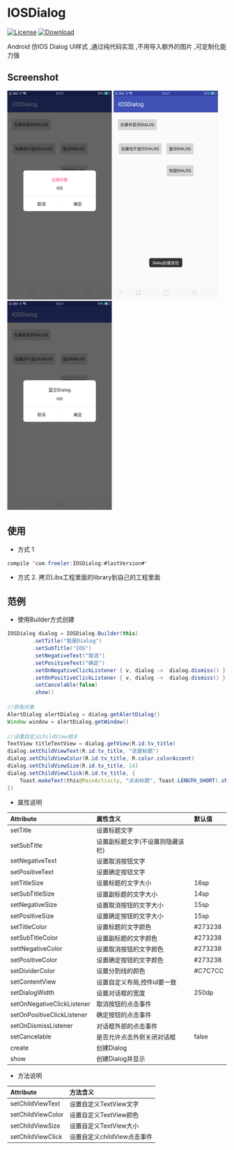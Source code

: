 # IOSDialog
[![License](https://img.shields.io/badge/license-Apache%202-green.svg)](https://www.apache.org/licenses/LICENSE-2.0)
 [ ![Download](https://api.bintray.com/packages/freeleragain/maven/IOSDialog/images/download.svg) ](https://bintray.com/freeleragain/maven/IOSDialog/_latestVersion)

Android 仿IOS Dialog UI样式 ,通过纯代码实现 ,不用导入额外的图片 ,可定制化能力强

## Screenshot

![](https://github.com/freeler/IOSDialog/blob/master/screenshot/Screenshot_1.png)
![](https://github.com/freeler/IOSDialog/blob/master/screenshot/Screenshot_2.png)
![](https://github.com/freeler/IOSDialog/blob/master/screenshot/Screenshot_3.png)


## 使用
- 方式 1

```java
compile 'com.freeler:IOSDialog:#lastVersion#'
```

- 方式 2. 拷贝Libs工程里面的library到自己的工程里面

## 范例

- 使用Builder方式创建

```java
IOSDialog dialog = IOSDialog.Builder(this)
        .setTitle("我是Dialog")
        .setSubTitle("IOS")
        .setNegativeText("取消")
        .setPositiveText("确定")
        .setOnNegativeClickListener { v, dialog -> 	dialog.dismiss() }
        .setOnPositiveClickListener { v, dialog -> 	dialog.dismiss() }
        .setCancelable(false)
        .show()

//获取对象
AlertDialog alertDialog = dialog.getAlertDialog()
Window window = alertDialog.getWindow()

//设置自定义childView相关
TextView titleTextView = dialog.getView(R.id.tv_title)
dialog.setChildViewText(R.id.tv_title, "这是标题")
dialog.setChildViewColor(R.id.tv_title, R.color.colorAccent)
dialog.setChildViewSize(R.id.tv_title, 14)
dialog.setChildViewClick(R.id.tv_title, {
	Toast.makeText(this@MainActivity, "点击标题", Toast.LENGTH_SHORT).show()
})
```

- 属性说明

| Attribute                  | 属性含义                                     | 默认值     |
|:---------------------------|:--------------------------------------------|:----------|
| setTitle             		 | 设置标题文字                                 |  |
| setSubTitle       	     | 设置副标题文字(不设置则隐藏该栏)               |  |
| setNegativeText         	 | 设置取消按钮文字                             |  |
| setPositiveText  			 | 设置确定按钮文字                             |  |
| setTitleSize   			 | 设置标题的文字大小                           | 16sp |
| setSubTitleSize 			 | 设置副标题的文字大小                         | 14sp |
| setNegativeSize   		 | 设置取消按钮的文字大小                       | 15sp |
| setPositiveSize         	 | 设置确定按钮的文字大小                       | 15sp |
| setTitleColor      		 | 设置标题的文字颜色                           | #273238      |
| setSubTitleColor  		 | 设置副标题的文字颜色                         | #273238      |
| settNegativeColor   		 | 设置取消按钮的文字颜色                       | #273238     |
| setPositiveColor 			 | 设置确定按钮的文字颜色                       | #273238     |
| setDividerColor 			 | 设置分割线的颜色                       | #C7C7CC     |
| setContentView             | 设置自定义布局,控件id要一致 				|    |
| setDialogWidth  			 | 设置对话框的宽度                   		| 250dp      |
| setOnNegativeClickListener | 取消按钮的点击事件                         | |
| setOnPositiveClickListener | 确定按钮的点击事件                     	| |
| setOnDismissListener    	 | 对话框外部的点击事件                       | |
| setCancelable    			 | 是否允许点击外侧关闭对话框                  | false     |
| create    				 | 创建Dialog                                |      |
| show    					 | 创建Dialog并显示                           |    |


- 方法说明

| Attribute                  | 方法含义                                     |
|:---------------------------|:--------------------------------------------|
| setChildViewText           | 设置自定义TextView文字                      |  
| setChildViewColor          | 设置自定义TextView颜色                      |  
| setChildViewSize           | 设置自定义TextView大小                      |  
| setChildViewClick          | 设置自定义childView点击事件                  |  
